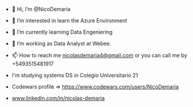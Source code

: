 - 👋 Hi, I’m @NicoDemaria
- 👀 I’m interested in learn the Azure Environment
- 🌱 I’m currently learning Data Engeniering
- 💞️ I’m working as Data Analyst at Webee.
- 📫 How to reach me nicolasdemaria4@gmail.com  or you can call me by +5493515481917
- I'm studying systems DS in Colegio Universitario 21
- Codewars profile => https://www.codewars.com/users/NicoDemaria  

- www.linkedin.com/in/nicolas-demaria



<!---
NicoDemaria/NicoDemaria is a ✨ special ✨ repository because its `README.md` (this file) appears on your GitHub profile.
You can click the Preview link to take a look at your changes.


- Portafolio => https://nicodemaria.github.io/Portafolio/
--->
